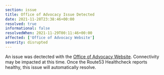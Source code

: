 ```yaml
---
section: issue
title: Office of Advocacy Issue Detected
date: 2021-11-28T23:38:46+00:00
resolved: true
informational: false
resolvedWhen: 2021-11-29T00:11:46+00:00
affected: ['Office of Advocacy Website']
severity: disrupted
---
```

An issue was dectected with the [Office of Advocacy Website](https://advocacy.sba.gov).  Connectivity may be impacted at this time.  Once the Route53 Healthcheck reports healthy, this issue will automatically resolve.
